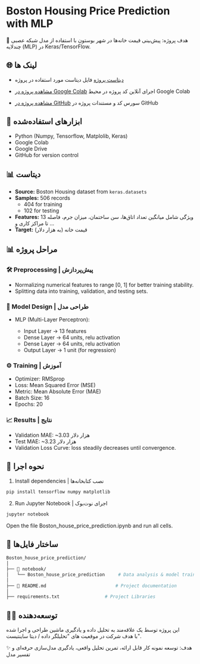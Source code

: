 # Boston Housing Price Prediction with MLP

🎯 هدف پروژه: پیش‌بینی قیمت خانه‌ها در شهر بوستون با استفاده از مدل شبکه عصبی چندلایه (MLP) در Keras/TensorFlow.



## 🌐 لینک ها

- [دیتاست پروژه](https://storage.googleapis.com/tensorflow/tf-keras-datasets/boston_housing.npz)
  فایل دیتاست مورد استفاده در پروژه

- [مشاهده پروژه در Google Colab](https://colab.research.google.com/drive/1si1WV5-vf5eo2qGkl0RcVXJmfHK_NPVq?usp=sharing)
 اجرای آنلاین کد پروژه در محیط Google Colab

- [مشاهده پروژه در GitHub](https://github.com/eliram88/Boston_house_price_prediction)
  سورس کد و مستندات پروژه در GitHub



## 🔧 ابزارهای استفاده‌شده

- Python (Numpy, Tensorflow, Matplolib, Keras)
- Google Colab
- Google Drive
- GitHub for version control



## 📊  دیتاست

- **Source:** Boston Housing dataset from `keras.datasets`
- **Samples:** 506 records  
  - 404 for training  
  - 102 for testing  
- **Features:** 13 ویژگی شامل میانگین تعداد اتاق‌ها، سن ساختمان، میزان جرم، فاصله تا مراکز کاری و ...  
- **Target:** قیمت خانه (به هزار دلار)



## 📊 مراحل پروژه

### 🛠 Preprocessing | پیش‌پردازش

- Normalizing numerical features to range [0, 1] for better training stability.
- Splitting data into training, validation, and testing sets.


### 🧠 Model Design | طراحی مدل

- MLP (Multi-Layer Perceptron):

   - Input Layer → 13 features
   - Dense Layer → 64 units, relu activation
   - Dense Layer → 64 units, relu activation
   - Output Layer → 1 unit (for regression)


### ⚙ Training | آموزش
 
 - Optimizer: RMSprop  
 - Loss: Mean Squared Error (MSE)  
 - Metric: Mean Absolute Error (MAE)  
 - Batch Size: 16  
 - Epochs: 20  


### 📈 Results | نتایج

- Validation MAE: ~3.03 هزار دلار  
- Test MAE: ~3.23 هزار دلار   
- Validation Loss Curve: loss steadily decreases until convergence.



## 🚀 نحوه اجرا

1) Install dependencies | نصب کتابخانه‌ها
```bash
pip install tensorflow numpy matplotlib
```

2) Run Jupyter Notebook | اجرای نوت‌بوک
```bash
jupyter notebook
```
Open the file Boston_house_price_prediction.ipynb and run all cells.



## 📁 ساختار فایل‌ها
```bash
Boston_house_price_prediction/
│
├── 📁 notebook/
│   └── Boston_house_price_prediction     # Data analysis & model training
│
├── 📄 README.md                          # Project documentation
│
├── requirements.txt		         # Project Libraries
```



## 🧑‍💻 توسعه‌دهنده

این پروژه توسط یک علاقه‌مند به تحلیل داده و یادگیری ماشین طراحی و اجرا شده  
با هدف شرکت در موقعیت های "تحلیلگر داده / دیتا ساینتیست".

✨ هدف: توسعه نمونه کار قابل ارائه، تمرین تحلیل واقعی، یادگیری مدل‌سازی حرفه‌ای و تفسیر مدل
